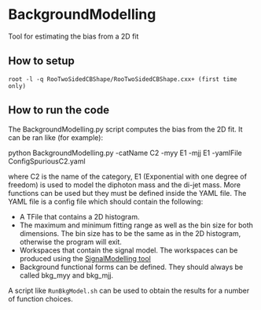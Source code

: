 # BackgroundModelling
Tool for estimating the bias from a 2D fit

## How to setup

    root -l -q RooTwoSidedCBShape/RooTwoSidedCBShape.cxx+ (first time only)

## How to run the code

The BackgroundModelling.py script computes the bias from the 2D fit. It can be ran like (for example):

python BackgroundModelling.py -catName C2 -myy E1 -mjj E1 -yamlFile ConfigSpuriousC2.yaml

where C2 is the name of the category, E1 (Exponential with one degree of freedom) is used to model the diphoton mass and the di-jet mass. More functions can be used but they must be defined inside the YAML file. The YAML file is a config file which should contain the following:

* A TFile that contains a 2D histogram.  
* The maximum and minimum fitting range as well as the bin size for both dimensions. The bin size has to be the same as in the 2D histogram, otherwise the program will exit. 
* Workspaces that contain the signal model. The workspaces can be produced using the [SignalModelling tool](https://github.com/alanjtaylor/SignalModelling)
* Background functional forms can be defined. They should always be called bkg_myy and bkg_mjj. 

A script like `RunBkgModel.sh` can be used to obtain the results for a number of function choices. 

